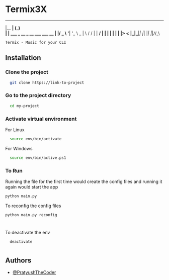 # Termix3X
  _______                  _      
 |__   __|                (_)     
    | | ___ _ __ _ __ ___  ___  __
    | |/ _ \ '__| '_ \ _ \| \ \/ /
    | |  __/ |  | | | | | | |>  < 
    |_|\___|_|  |_| |_| |_|_/_/\_\
                                  
                           

    Termix - Music for your CLI

## Installation

### Clone the project

```bash
  git clone https://link-to-project
```

### Go to the project directory

```bash
  cd my-project
```
### Activate virtual environment

For Linux
```bash
  source env/bin/activate 
```
For Windows
```bash
  source env/bin/active.ps1
```
### To Run

Running the file for the first time would create the config files and running it again would start the app

```bash
python main.py
```
To reconfig the config files

```bash
python main.py reconfig
```

#
To deactivate the env

```bash
  deactivate
```

#


## Authors

- [@PratyushTheCoder](https://www.github.com/PratyushTheCoder)

